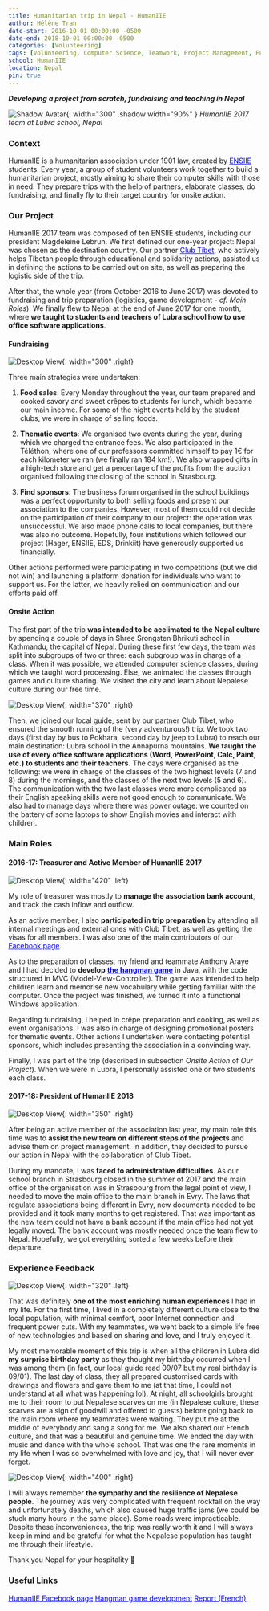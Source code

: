 ```yaml
---
title: Humanitarian trip in Nepal - HumanIIE
author: Hélène Tran
date-start: 2016-10-01 00:00:00 -0500
date-end: 2018-10-01 00:00:00 -0500
categories: [Volunteering]
tags: [Volunteering, Computer Science, Teamwork, Project Management, Fundraising, Tutoring]
school: HumanIIE
location: Nepal
pin: true
---
```



***Developing a project from scratch, fundraising and teaching in Nepal***

![Shadow Avatar](/assets/img/posts/nepal-school.jpg){: width="300" .shadow width="90%" }
_HumanIIE 2017 team at Lubra school, Nepal_



### Context

HumanIIE is a humanitarian association under 1901 law, created by <a style="color:Blue" href="/posts/ENSIIE">ENSIIE</a> students. Every year, a group of student volunteers work together to build a humanitarian project, mostly aiming to share their computer skills with those in need. They prepare trips with the help of partners, elaborate classes, do fundraising, and finally fly to their target country for onsite action.



### Our Project

HumanIIE 2017 team was composed of ten ENSIIE students, including our president Magdeleine Lebrun. We first defined our one-year project: Nepal was chosen as the destination country. Our partner <a style="color:Blue" href="https://www.club-tibet.org/lassociation/">Club Tibet</a>, who actively helps Tibetan people through educational and solidarity actions, assisted us in defining the actions to be carried out on site, as well as preparing the logistic side of the trip. 

After that, the whole year (from October 2016 to June 2017) was devoted to fundraising and trip preparation (logistics, game development - *cf. Main Roles*). We finally flew to Nepal at the end of June 2017 for one month, where **we taught to students and teachers of Lubra school how to use office software applications**. 


#### Fundraising

![Desktop View](/assets/img/posts/crepes.jpg){: width="300" .right}

Three main strategies were undertaken:
1. **Food sales**: Every Monday throughout the year, our team prepared and cooked savory and sweet crêpes to students for lunch, which became our main income. For some of the night events held by the student clubs, we were in charge of selling foods. 

2. **Thematic events**: We organised two events during the year, during which we charged the entrance fees. We also participated in the Téléthon, where one of our professors committed himself to pay 1€ for each kilometer we ran (we finally ran 184 km!). We also wrapped gifts in a high-tech store and get a percentage of the profits from the auction organised following the closing of the school in Strasbourg.

3. **Find sponsors**: The business forum organised in the school buildings was a perfect opportunity to both selling foods and present our association to the companies. However, most of them could not decide on the participation of their company to our project: the operation was unsuccessful. We also made phone calls to local companies, but there was also no outcome. Hopefully, four institutions which followed our project (Hager, ENSIIE, EDS, Drinkiit) have generously supported us financially. 

Other actions performed were participating in two competitions (but we did not win) and launching a platform donation for individuals who want to support us. For the latter, we heavily relied on communication and our efforts paid off.



#### Onsite Action

The first part of the trip **was intended to be acclimated to the Nepal culture** by spending a couple of days in Shree Srongsten Bhrikuti school in Kathmandu, the capital of Nepal. During these first few days, the team was split into subgroups of two or three: each subgroup was in charge of a class. When it was possible, we attended computer science classes, during which we taught word processing. Else, we animated the classes through games and culture sharing. We visited the city and learn about Nepalese culture during our free time.

![Desktop View](/assets/img/posts/nepal_class.jpg){: width="370" .right}
<!-- _Teaching at Lubra school_ -->

Then, we joined our local guide, sent by our partner Club Tibet, who ensured the smooth running of the (very adventurous!) trip. We  took two days (first day by bus to Pokhara, second day by jeep to Lubra) to reach our main destination: Lubra school in the Annapurna mountains. **We taught the use of every office software applications (Word, PowerPoint, Calc, Paint, etc.) to students and their teachers.** The days were organised as the following: we were in charge of the classes of the two highest levels (7 and 8) during the mornings, and the classes of the next two levels (5 and 6). The communication with the two last classes were more complicated as their English speaking skills were not good enough to communicate. We also had to manage days where there was power outage: we counted on the battery of some laptops to show English movies and interact with children.



### Main Roles

#### 2016-17: Treasurer and Active Member of HumanIIE 2017
![Desktop View](/assets/img/posts/Humaniie2017.jpg){: width="420" .left}
 <!-- _HumanIIE 2017 at ENSIIE Strasbourg_ -->

  My role of treasurer was mostly to **manage the association bank account**, and track the cash inflow and outflow. 
  
  As an active member, I also **participated in trip preparation** by attending all internal meetings and external ones with Club Tibet, as well as getting the visas for all members. I was also one of the main contributors of our <a style="color:Blue" href="https://www.facebook.com/Humaniie2020/">Facebook page</a>.

  As to the preparation of classes, my friend and teammate Anthony Araye and I had decided to **develop** <a style="color:Blue" href="https://github.com/anthoxo/nepal-hangman/">**the hangman game**</a> in Java, with the code structured in MVC (Model-View-Controller). The game was intended to help children learn and memorise new vocabulary while getting familiar with the computer. Once the project was finished, we turned it into a functional Windows application.
  
  Regarding fundraising, I helped in crêpe preparation and cooking, as well as event organisations. I was also in charge of designing promotional posters for thematic events. Other actions I undertaken were contacting potential sponsors, which includes presenting the association in a convincing way.

  Finally, I was part of the trip (described in subsection *Onsite Action* of *Our Project*). When we were in Lubra, I personally assisted one or two students each class.



#### 2017-18: President of HumanIIE 2018
![Desktop View](/assets/img/posts/Humaniie2018.jpg){: width="350" .right}
<!-- _HumanIIE 2017 team at ENSIIE Evry_ -->

  After being an active member of the association last year, my main role this time was to **assist the new team on different steps of the projects** and advise them on project management. In addition, they decided to pursue our action in Nepal with the collaboration of Club Tibet. 

  During my mandate, I was **faced to administrative difficulties**. As our school branch in Strasbourg closed in the summer of 2017 and the main office of the organisation was in Strasbourg from the legal point of view, I needed to move the main office to the main branch in Evry. The laws that regulate associations being different in Evry, new documents needed to be provided and it took many months to get registered. That was important as the new team could not have a bank account if the main office had not yet legally moved. The bank account was mostly needed once the team flew to Nepal. Hopefully, we got everything sorted a few weeks before their departure.

### Experience Feedback

![Desktop View](/assets/img/posts/Nepal_team.jpg){: width="320" .left}

That was definitely **one of the most enriching human experiences** I had in my life. For the first time, I lived in a completely different culture close to the local population, with minimal comfort, poor Internet connection and frequent power cuts. With my teammates, we went back to a simple life free of new technologies and based on sharing and love, and I truly enjoyed it. 

My most memorable moment of this trip is when all the children in Lubra did **my surprise birthday party** as they thought my birthday occurred when I was among them (in fact, our local guide read 09/07 but my real birthday is 09/01). The last day of class, they all prepared customised cards with drawings and flowers and gave them to me (at that time, I could not understand at all what was happening lol). At night, all schoolgirls brought me to their room to put Nepalese scarves on me (in Nepalese culture, these scarves are a sign of goodwill and offered to guests) before going back to the main room where my teammates were waiting. They put me at the middle of everybody and sang a song for me. We also shared our French culture, and that was a beautiful and genuine time. We ended the day with music and dance with the whole school. That was one the rare moments in my life when I was so overwhelmed with love and joy, that I will never ever forget.

![Desktop View](/assets/img/posts/Nepal_road.jpg){: width="400" .right}

I will always remember **the sympathy and the resilience of Nepalese people**. The journey was very complicated with frequent rockfall on the way and unfortunately deaths, which also caused huge traffic jams (we could be stuck many hours in the same place). Some roads were impracticable. Despite these inconveniences, the trip was really worth it and I will always keep in mind and be grateful for what the Nepalese population has taught me through their lifestyle.

Thank you Nepal for your hospitality 🌄


### Useful Links
<a class="post-tag" style="color:Blue" href="https://www.facebook.com/Humaniie2020">HumanIIE Facebook page</a>
<a class="post-tag" style="color:Blue" href="https://github.com/anthoxo/nepal-hangman">Hangman game development</a>
<a class="post-tag" style="color:Blue" href="https://drive.google.com/file/d/0B0GYUH5VE5QkQk5yN3dpdEctOGc/view?usp=sharing&resourcekey=0-Z0aO15JE0UueoNKBWV6Q2Q">Report (French)</a>
